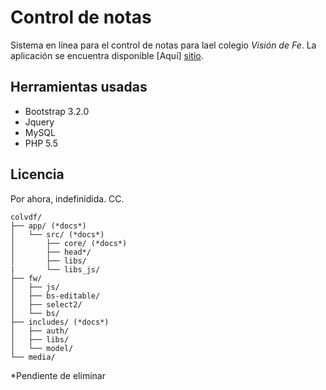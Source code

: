 Control de notas
=========
Sistema en línea para el control de notas para lael colegio *Visión de Fe*. La aplicación se encuentra disponible [Aquí] [sitio].

Herramientas usadas
--
- Bootstrap 3.2.0
- Jquery
- MySQL
- PHP 5.5

Licencia
----

Por ahora, indefinidida. CC.

```
colvdf/
├── app/ (*docs*)
│   └── src/ (*docs*)
│       ├── core/ (*docs*)
│       ├── head*/
│       ├── libs/
|       └── libs_js/
├── fw/
│   ├── js/
│   ├── bs-editable/
│   ├── select2/
│   └── bs/
├── includes/ (*docs*)
│   ├── auth/
│   ├── libs/
│   └── model/
└── media/
```
*Pendiente de eliminar

[sitio]:http://thinkandmake.net/~chuik/colvdf/